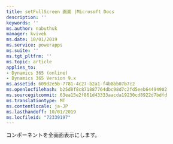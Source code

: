 ```yaml
---
title: setFullScreen 画面 |Microsoft Docs
description: ''
keywords: ''
ms.author: nabuthuk
manager: kvivek
ms.date: 10/01/2019
ms.service: powerapps
ms.suite: ''
ms.tgt_pltfrm: ''
ms.topic: article
applies_to:
- Dynamics 365 (online)
- Dynamics 365 Version 9.x
ms.assetid: 609d2e5b-7781-4c27-b2a1-f4b8bb07b7c2
ms.openlocfilehash: b25d8f8c871887764dbc98d7c2fd5eeb64494902
ms.sourcegitcommit: 63ea15e2f861d43333aacda19230cd8922d7bdfd
ms.translationtype: MT
ms.contentlocale: ja-JP
ms.lasthandoff: 10/01/2019
ms.locfileid: "72339197"
---
```

コンポーネントを全画面表示にします。
